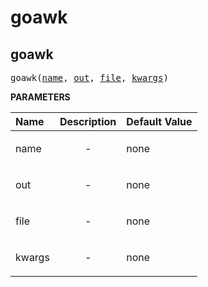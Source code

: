 <!-- Generated with Stardoc: http://skydoc.bazel.build -->

# goawk

<a id="goawk"></a>

## goawk

<pre>
goawk(<a href="#goawk-name">name</a>, <a href="#goawk-out">out</a>, <a href="#goawk-file">file</a>, <a href="#goawk-kwargs">kwargs</a>)
</pre>



**PARAMETERS**


| Name  | Description | Default Value |
| :------------- | :------------- | :------------- |
| <a id="goawk-name"></a>name |  <p align="center"> - </p>   |  none |
| <a id="goawk-out"></a>out |  <p align="center"> - </p>   |  none |
| <a id="goawk-file"></a>file |  <p align="center"> - </p>   |  none |
| <a id="goawk-kwargs"></a>kwargs |  <p align="center"> - </p>   |  none |


